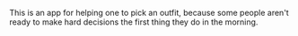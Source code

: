 This is an app for helping one to pick an outfit, because some people aren't ready to make hard decisions the first thing they do in the morning.
